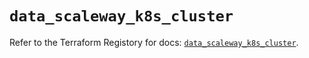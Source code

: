 # `data_scaleway_k8s_cluster`

Refer to the Terraform Registory for docs: [`data_scaleway_k8s_cluster`](https://registry.terraform.io/providers/scaleway/scaleway/2.19.0/docs/data-sources/k8s_cluster).
